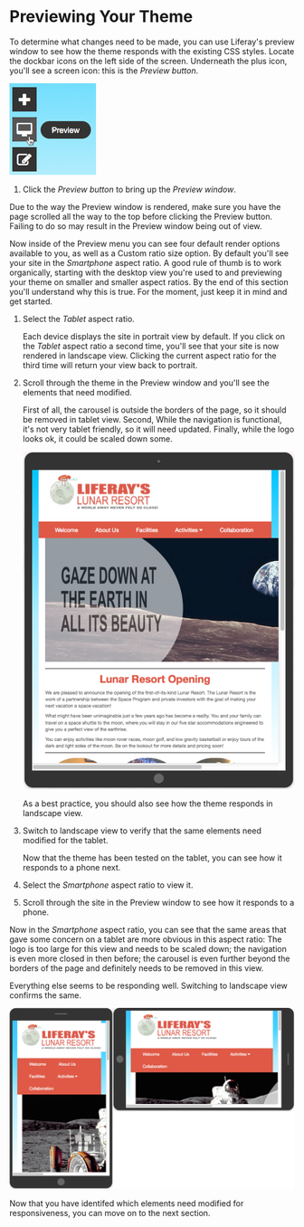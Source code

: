 # Previewing Your Theme

To determine what changes need to be made, you can use Liferay's preview window 
to see how the theme responds with the existing CSS styles. Locate the dockbar 
icons on the left side of the screen. Underneath the plus icon, you'll see a 
screen icon: this is the *Preview button*.

![Figure 1: You can open the *Preview menu* to preview your portal in other devices](../../images/preview-button.png)

1. Click the *Preview button* to bring up the *Preview window*.

Due to the way the Preview window is rendered, make sure you have the page 
scrolled all the way to the top before clicking the Preview button. Failing to 
do so may result in the Preview window being out of view.

Now inside of the Preview menu you can see four default render options available 
to you, as well as a Custom ratio size option. By default you'll see your site 
in the *Smartphone* aspect ratio. A good rule of thumb is to work organically, 
starting with the desktop view you're used to and previewing your theme on 
smaller and smaller aspect ratios. By the end of this section you'll understand
why this is true. For the moment, just keep it in mind and get started. 

1. Select the *Tablet* aspect ratio.

    Each device displays the site in portrait view by default. If you click on 
    the *Tablet* aspect ratio a second time, you'll see that your site is now 
    rendered in landscape view. Clicking the current aspect ratio for the third 
    time will return your view back to portrait. 

2. Scroll through the theme in the Preview window and you'll see the elements 
   that need modified. 

    First of all, the carousel is outside the borders of the page, so it should 
    be removed in tablet view. Second, While the navigation is functional, it's 
    not very tablet friendly, so it will need updated. Finally, while the logo 
    looks ok, it could be scaled down some. 

    ![Figure 2: You can identify the elements that need modified in tablet view using the Preview window.](../../images/tablet-preview-01.png)

    As a best practice, you should also see how the theme responds in landscape 
    view. 

3. Switch to landscape view to verify that the same elements need modified 
   for the tablet.

    Now that the theme has been tested on the tablet, you can see how it 
    responds to a phone next.

4. Select the *Smartphone* aspect ratio to view it.

5. Scroll through the site in the Preview window to see how it responds to a 
   phone.

Now in the *Smartphone* aspect ratio, you can see that the same areas that gave 
some concern on a tablet are more obvious in this aspect ratio: The logo is too 
large for this view and needs to be scaled down; the navigation is even more 
closed in then before; the carousel is even further beyond the borders of the 
page and definitely needs to be removed in this view.

Everything else seems to be responding well. Switching to landscape view 
confirms the same. 

![Figure 3: Viewing the theme in the phone's landscape and portrait views clearly shows the areas that need modifed.](../../images/phone-preview-03.png)

Now that you have identifed which elements need modified for responsiveness, you
can move on to the next section.